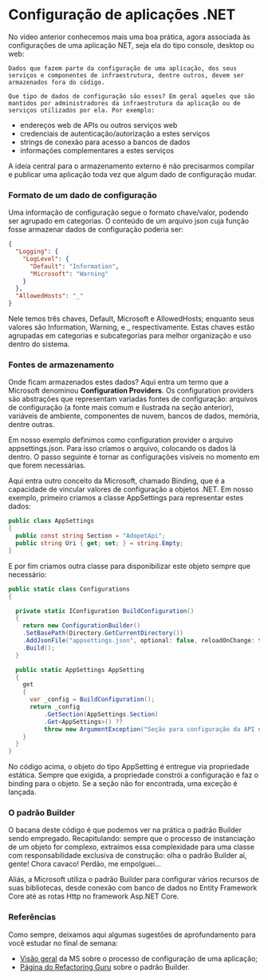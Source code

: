 # Configuração de aplicações .NET

No vídeo anterior conhecemos mais uma boa prática, agora associada às configurações de uma aplicação NET, seja ela do tipo console, desktop ou web:

```
Dados que fazem parte da configuração de uma aplicação, dos seus serviços e componentes de infraestrutura, dentre outros, devem ser armazenados fora do código.

Que tipo de dados de configuração são esses? Em geral aqueles que são mantidos por administradores da infraestrutura da aplicação ou de serviços utilizados por ela. Por exemplo:
```

- endereços web de APIs ou outros serviços web
- credenciais de autenticação/autorização a estes serviços
- strings de conexão para acesso a bancos de dados
- informações complementares a estes serviços

A ideia central para o armazenamento externo é não precisarmos compilar e publicar uma aplicação toda vez que algum dado de configuração mudar.

### Formato de um dado de configuração

Uma informação de configuração segue o formato chave/valor, podendo ser agrupado em categorias. O conteúdo de um arquivo json cuja função fosse armazenar dados de configuração poderia ser:

```json
{
  "Logging": {
    "LogLevel": {
      "Default": "Information",
      "Microsoft": "Warning"
    }
  },
  "AllowedHosts": "_"
}
```

Nele temos três chaves, Default, Microsoft e AllowedHosts; enquanto seus valores são Information, Warning, e \_ respectivamente. Estas chaves estão agrupadas em categorias e subcategorias para melhor organização e uso dentro do sistema.

### Fontes de armazenamento

Onde ficam armazenados estes dados? Aqui entra um termo que a Microsoft denominou **Configuration Providers**. Os configuration providers são abstrações que representam variadas fontes de configuração: arquivos de configuração (a fonte mais comum e ilustrada na seção anterior), variáveis de ambiente, componentes de nuvem, bancos de dados, memória, dentre outras.

Em nosso exemplo definimos como configuration provider o arquivo appsettings.json. Para isso criamos o arquivo, colocando os dados lá dentro. O passo seguinte é tornar as configurações visíveis no momento em que forem necessárias.

Aqui entra outro conceito da Microsoft, chamado Binding, que é a capacidade de vincular valores de configuração a objetos .NET. Em nosso exemplo, primeiro criamos a classe AppSettings para representar estes dados:

```csharp
public class AppSettings
{
  public const string Section = "AdopetApi";
  public string Uri { get; set; } = string.Empty;
}
```

E por fim criamos outra classe para disponibilizar este objeto sempre que necessário:

```csharp
public static class Configurations
{

  private static IConfiguration BuildConfiguration()
  {
    return new ConfigurationBuilder()
    .SetBasePath(Directory.GetCurrentDirectory())
    .AddJsonFile("appsettings.json", optional: false, reloadOnChange: true)
    .Build();
  }

  public static AppSettings AppSetting
  {
    get
    {
      var _config = BuildConfiguration();
      return _config
          .GetSection(AppSettings.Section)
          .Get<AppSettings>() ??
          throw new ArgumentException("Seção para configuração da API não encontrada!");
    }
  }
}
```

No código acima, o objeto do tipo AppSetting é entregue via propriedade estática. Sempre que exigida, a propriedade constrói a configuração e faz o binding para o objeto. Se a seção não for encontrada, uma exceção é lançada.

### O padrão Builder

O bacana deste código é que podemos ver na prática o padrão Builder sendo empregado. Recapitulando: sempre que o processo de instanciação de um objeto for complexo, extraímos essa complexidade para uma classe com responsabilidade exclusiva de construção: olha o padrão Builder aí, gente! Chora cavaco! Perdão, me empolguei…

Aliás, a Microsoft utiliza o padrão Builder para configurar vários recursos de suas bibliotecas, desde conexão com banco de dados no Entity Framework Core até as rotas Http no framework Asp.NET Core.

### Referências

Como sempre, deixamos aqui algumas sugestões de aprofundamento para você estudar no final de semana:

- [Visão geral](https://learn.microsoft.com/en-us/dotnet/core/extensions/configuration) da MS sobre o processo de configuração de uma aplicação;
- [Página do Refactoring Guru](https://refactoring.guru/pt-br/design-patterns/builder) sobre o padrão Builder.
